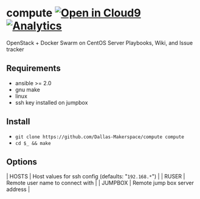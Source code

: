 # compute  [![Open in Cloud9](https://img.shields.io/badge/Open%20in-Cloud9-blue.svg?style=flat-square)](https://c9.io/auth/github?r=https%3A%2F%2Fc9.io%2Fopen%2F%3Fclone_url%3Dhttps%253A%252F%252Fgithub.com%252FDallas-Makerspace%252Fcompute.git) [![Analytics](https://ga-beacon.appspot.com/UA-110571074-1/Dallas-Makerspace/compute?flat)](https://github.com/Dallas-Makerspace/compute)

OpenStack + Docker Swarm on CentOS Server Playbooks, Wiki, and Issue tracker

## Requirements
  * ansible >= 2.0
  * gnu make
  * linux
  * ssh key installed on jumpbox

## Install

  - `git clone https://github.com/Dallas-Makerspace/compute compute`
  - `cd $_ && make`

## Options

| HOSTS | Host values for ssh config (defaults: "`192.168.*`") |
| RUSER | Remote user name to connect with |
| JUMPBOX | Remote jump box server address |